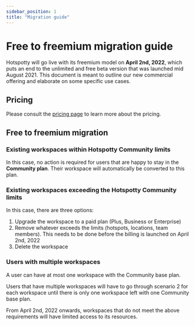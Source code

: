 ```yaml
---
sidebar_position: 1
title: "Migration guide"
---
```


# Free to freemium migration guide

Hotspotty will go live with its freemium model on **April 2nd, 2022**, which puts an end to the unlimited and free beta version that was launched mid August 2021. This document is meant to outline our new commercial offering and elaborate on some specific use cases.

## Pricing

Please consult the [pricing page](./pricing.md) to learn more about the pricing.

## Free to freemium migration

### Existing workspaces within Hotspotty Community limits

In this case, no action is required for users that are happy to stay in the **Community plan**. Their workspace will automatically be converted to this plan.

### Existing workspaces exceeding the Hotspotty Community limits

In this case, there are three options:

1. Upgrade the workspace to a paid plan (Plus, Business or Enterprise)
2. Remove whatever exceeds the limits (hotspots, locations, team members). This needs to be done before the billing is launched on April 2nd, 2022
3. Delete the workspace

### Users with multiple workspaces

A user can have at most one workspace with the Community base plan.

Users that have multiple workspaces will have to go through scenario 2 for each workspace until there is only one workspace left with one Community base plan.

From April 2nd, 2022 onwards, workspaces that do not meet the above requirements will have limited access to its resources.
